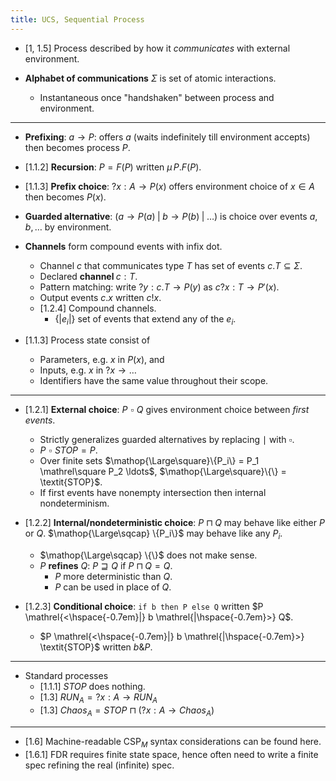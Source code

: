 ```yaml
---
title: UCS, Sequential Process
---
```


* [1, 1.5] Process described by how it *communicates* with external environment.

* **Alphabet of communications** $\Sigma$ is set of atomic interactions.
	* Instantaneous once "handshaken" between process and environment.

---

* **Prefixing**: $a \to P$: offers $a$ (waits indefinitely till environment
  accepts) then becomes process $P$.

* [1.1.2] **Recursion**: $P = F(P)$ written $\mu\,P.F(P)$.

* [1.1.3] **Prefix choice**: $?x:A \to P(x)$ offers environment choice of
  $x \in A$ then becomes $P(x)$.

* **Guarded alternative**: $(a \to P(a) \;|\; b \to P(b) \;|\; \ldots)$ is
  choice over events $a, b, \ldots$ by environment.

* **Channels** form compound events with infix dot.
	* Channel $c$ that communicates type $T$ has set of events
	  $c.T \subseteq \Sigma$.
	* Declared $\textbf{channel } c:T$.
	* Pattern matching: write $?y : c.T \to P(y)$ as $c?x:T \to P'(x)$.
	* Output events $c.x$ written $c!x$.
	* [1.2.4] Compound channels.
		* $\{|e_i|\}$ set of events that extend any of the $e_i$.

* [1.1.3] Process state consist of
	* Parameters, e.g. $x$ in $P(x)$, and
	* Inputs, e.g. $x$ in $?x \to \ldots$
	* Identifiers have the same value throughout their scope.

---

* [1.2.1] **External choice**: $P \mathrel\square Q$ gives environment choice
  between *first events*.
	* Strictly generalizes guarded alternatives by replacing $\mid$ with
	  $\mathrel\square$.
	* $P \mathrel\square \textit{STOP} = P$.
	* Over finite sets $\mathop{\Large\square}\{P_i\} = P_1 \mathrel\square P_2
	  \ldots$, $\mathop{\Large\square}\{\} = \textit{STOP}$.
	* If first events have nonempty intersection then internal nondeterminism.

* [1.2.2] **Internal/nondeterministic choice**: $P \sqcap Q$ may behave like
  either $P$ or $Q$. $\mathop{\Large\sqcap} \{P_i\}$ may behave like any $P_i$.
	* $\mathop{\Large\sqcap} \{\}$ does not make sense.
	* $P$ **refines** $Q$: $P \sqsupseteq Q$ if $P \sqcap Q = Q$.
		* $P$ more deterministic than $Q$.
		* $P$ can be used in place of $Q$.

* [1.2.3] **Conditional choice**: `if b then P else Q` written
  $P \mathrel{<\hspace{-0.7em}|} b \mathrel{|\hspace{-0.7em}>} Q$.
	* $P \mathrel{<\hspace{-0.7em}|} b \mathrel{|\hspace{-0.7em}>}
	  \textit{STOP}$ written $b\&P$.

---

* Standard processes
	* [1.1.1] $\textit{STOP}$ does nothing.
	* [1.3] $\textit{RUN}_A ={} ?x:A \to \textit{RUN}_A$
	* [1.3] $\textit{Chaos}_A = \textit{STOP} \sqcap (?x:A \to \textit{Chaos}_A)$

---

* [1.6] Machine-readable CSP<sub>*M*</sub> syntax considerations can be found
  here.
* [1.6.1] FDR requires finite state space, hence often need to write a
  finite spec refining the real (infinite) spec.
